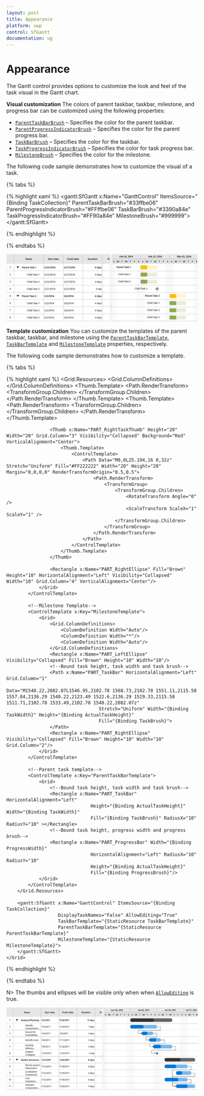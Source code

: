 ```yaml
---
layout: post
title: Appearance
platform: uwp
control: SfGantt
documentation: ug
---
```


# Appearance

The Gantt control provides options to customize the look and feel of the task visual in the Gantt chart. 

**Visual customization**
The colors of parent taskbar, taskbar, milestone, and progress bar can be customized using the following properties:

* [`ParentTaskBarBrush`](https://help.syncfusion.com/cr/cref_files/uwp/Syncfusion.SfGantt.UWP~Syncfusion.UI.Xaml.Gantt.SfGantt~ParentTaskBarBrushProperty.html) – Specifies the color for the parent taskbar.
* [`ParentProgressIndicatorBrush`](https://help.syncfusion.com/cr/cref_files/uwp/Syncfusion.SfGantt.UWP~Syncfusion.UI.Xaml.Gantt.SfGantt~ParentProgressIndicatorBrushProperty.html) – Specifies the color for the parent progress bar.
* [`TaskBarBrush`](https://help.syncfusion.com/cr/cref_files/uwp/Syncfusion.SfGantt.UWP~Syncfusion.UI.Xaml.Gantt.SfGantt~TaskBarBrushProperty.html) – Specifies the color for the taskbar.
* [`TaskProgressIndicatorBrush`](https://help.syncfusion.com/cr/cref_files/uwp/Syncfusion.SfGantt.UWP~Syncfusion.UI.Xaml.Gantt.SfGantt~TaskProgressIndicatorBrushProperty.html) – Specifies the color for task progress bar.
* [`MilestoneBrush`](https://help.syncfusion.com/cr/cref_files/uwp/Syncfusion.SfGantt.UWP~Syncfusion.UI.Xaml.Gantt.SfGantt~MilestoneBrushProperty.html) – Specifies the color for the milestone.

The following code sample demonstrates how to customize the visual of a task.

{% tabs %}

{% highlight xaml %}
        <gantt:SfGantt x:Name="GanttControl" ItemsSource="{Binding TaskCollection}"
                       ParentTaskBarBrush="#33ffbe06" 
                       ParentProgressIndicatorBrush="#FFffbe06"
                       TaskBarBrush="#3390a84e" 
                       TaskProgressIndicatorBrush="#FF90a84e"
                       MilestoneBrush="#999999">
        </gantt:SfGantt>

{% endhighlight %}

{% endtabs %}

![UWP Gantt chart with customized colors](Appearance_images/VisualCustomization.PNG)

**Template customization**
You can customize the templates of the parent taskbar, taskbar, and milestone using the [`ParentTaskBarTemplate`](https://help.syncfusion.com/cr/cref_files/uwp/Syncfusion.SfGantt.UWP~Syncfusion.UI.Xaml.Gantt.SfGantt~ParentTaskBarTemplate.html), [`TaskBarTemplate`](https://help.syncfusion.com/cr/cref_files/uwp/Syncfusion.SfGantt.UWP~Syncfusion.UI.Xaml.Gantt.SfGantt~TaskBarTemplateProperty.html) and [`MilestoneTemplate`](https://help.syncfusion.com/cr/cref_files/uwp/Syncfusion.SfGantt.UWP~Syncfusion.UI.Xaml.Gantt.SfGantt~MilestoneTemplate.html) properties, respectively.

The following code sample demonstrates how to customize a template.

{% tabs %}

{% highlight xaml %}
    <Grid>
        <Grid.Resources>
            <!--TaskBar Template-->
            <ControlTemplate x:Key="TaskBarTemplate">
                <Grid x:Name="PART_TaskGrid">
                    <Grid.ColumnDefinitions>
                        <ColumnDefinition Width="Auto"/>
                        <ColumnDefinition Width="Auto"/>
                        <ColumnDefinition Width="*"/>
                        <ColumnDefinition Width="Auto"/>
                        <ColumnDefinition Width="Auto"/>
                    </Grid.ColumnDefinitions>
                    <Rectangle x:Name="PART_LeftEllipse" HorizontalAlignment="Left" Visibility="Collapsed" Fill="Brown" Height="10" Width="10" Grid.Column="0" VerticalAlignment="Center"/>
                    <Thumb x:Name="PART_LeftTaskThumb" Visibility="Collapsed" Height="20" Width="20" Grid.Column="1" Background="Red" VerticalAlignment="Center">
                        <Thumb.Template>
                            <ControlTemplate>
                                <Path Data="M25.320001,0L25.320001,32 0,16z" Stretch="Uniform" Fill="#FF222222" Width="20" Height="20" Margin="0,0,0,0" RenderTransformOrigin="0.5,0.5">
                                    <Path.RenderTransform>
                                        <TransformGroup>
                                            <TransformGroup.Children>
                                                <RotateTransform Angle="0" />
                                                <ScaleTransform ScaleX="1" ScaleY="1" />
                                            </TransformGroup.Children>
                                        </TransformGroup>
                                    </Path.RenderTransform>
                                </Path>
                            </ControlTemplate>
                        </Thumb.Template>
                    </Thumb>
                    <Grid Grid.Column="2">
                        <!--Bound task height, task width and task brush-->
                        <Rectangle x:Name="PART_TaskBar" HorizontalAlignment="Left"
                                           Height="{Binding ActualTaskHeight}" Width="{Binding TaskWidth}"
                                           Fill="{Binding TaskBrush}" RadiusX="10" RadiusY="10" ></Rectangle>
                        <!--Bound task height, progress width and progress brush-->
                        <Rectangle x:Name="PART_ProgressBar" Width="{Binding ProgressWidth}"
                                           HorizontalAlignment="Left" RadiusX="10" RadiusY="10"
                                           Height="{Binding ActualTaskHeight}"
                                           Fill="{Binding ProgressBrush}"/>
                        <Canvas>
                            <Thumb x:Name="PART_ProgressThumb"
                               Canvas.Left="{Binding ProgressWidth}" Visibility="Collapsed" Canvas.Top="{Binding ActualTaskHeight}">
                                <Thumb.Template>
                                    <ControlTemplate>
                                        <Path Data="M16,0L32,19.745 0,19.745z" Stretch="Uniform" Fill="#FF222222" Width="10" Height="10" Margin="-5,0,0,0" RenderTransformOrigin="0.5,0.5">
                                            <Path.RenderTransform>
                                                <TransformGroup>
                                                    <TransformGroup.Children>
                                                        <RotateTransform Angle="0" />
                                                        <ScaleTransform ScaleX="1" ScaleY="1" />
                                                    </TransformGroup.Children>
                                                </TransformGroup>
                                            </Path.RenderTransform>
                                        </Path>
                                    </ControlTemplate>
                                </Thumb.Template>
                            </Thumb>
                        </Canvas>
                    </Grid>

                    <Thumb x:Name="PART_RightTaskThumb" Height="20" Width="20" Grid.Column="3" Visibility="Collapsed" Background="Red" VerticalAlignment="Center">
                        <Thumb.Template>
                            <ControlTemplate>
                                <Path Data="M0,0L25.194,16 0,32z" Stretch="Uniform" Fill="#FF222222" Width="20" Height="20" Margin="0,0,0,0" RenderTransformOrigin="0.5,0.5">
                                    <Path.RenderTransform>
                                        <TransformGroup>
                                            <TransformGroup.Children>
                                                <RotateTransform Angle="0" />
                                                <ScaleTransform ScaleX="1" ScaleY="1" />
                                            </TransformGroup.Children>
                                        </TransformGroup>
                                    </Path.RenderTransform>
                                </Path>
                            </ControlTemplate>
                        </Thumb.Template>
                    </Thumb>

                    <Rectangle x:Name="PART_RightEllipse" Fill="Brown" Height="10" HorizontalAlignment="Left" Visibility="Collapsed" Width="10" Grid.Column="4" VerticalAlignment="Center"/>
                </Grid>
            </ControlTemplate>
            
            <!--Milestone Template-->
            <ControlTemplate x:Key="MilestoneTemplate">
                <Grid>
                    <Grid.ColumnDefinitions>
                        <ColumnDefinition Width="Auto"/>
                        <ColumnDefinition Width="*"/>
                        <ColumnDefinition Width="Auto"/>
                    </Grid.ColumnDefinitions>
                    <Rectangle x:Name="PART_LeftEllipse" Visibility="Collapsed" Fill="Brown" Height="10" Width="10"/>
                    <!--Bound task height, task width and task brush-->
                    <Path x:Name="PART_TaskBar" HorizontalAlignment="Left" Grid.Column="1"
                                      Data="M1540.22,2082.07L1546.95,2102.78 1568.73,2102.78 1551.11,2115.58 1557.84,2136.29 1540.22,2123.49 1522.6,2136.29 1529.33,2115.58 1511.71,2102.78 1533.49,2102.78 1540.22,2082.07z"
                                      Stretch="Uniform" Width="{Binding TaskWidth}" Height="{Binding ActualTaskHeight}"
                                      Fill="{Binding TaskBrush}">
                    </Path>
                    <Rectangle x:Name="PART_RightEllipse" Visibility="Collapsed" Fill="Brown" Height="10" Width="10" Grid.Column="2"/>
                </Grid>
            </ControlTemplate>

            <!--Parent task template-->
            <ControlTemplate x:Key="ParentTaskBarTemplate">
                <Grid>
                    <!--Bound task height, task width and task brush-->
                    <Rectangle x:Name="PART_TaskBar" HorizontalAlignment="Left"
                                   Height="{Binding ActualTaskHeight}" Width="{Binding TaskWidth}"
                                   Fill="{Binding TaskBrush}" RadiusX="10" RadiusY="10" ></Rectangle>
                    <!--Bound task height, progress width and progress brush-->
                    <Rectangle x:Name="PART_ProgressBar" Width="{Binding ProgressWidth}"
                                   HorizontalAlignment="Left" RadiusX="10" RadiusY="10"
                                   Height="{Binding ActualTaskHeight}"
                                   Fill="{Binding ProgressBrush}"/>
                </Grid>
            </ControlTemplate>
        </Grid.Resources>

        <gantt:SfGantt x:Name="GanttControl" ItemsSource="{Binding TaskCollection}"
                       DisplayTaskNames="False" AllowEditing="True"
                       TaskBarTemplate="{StaticResource TaskBarTemplate}"
                       ParentTaskBarTemplate="{StaticResource ParentTaskBarTemplate}"
                       MilestoneTemplate="{StaticResource MilestoneTemplate}">
        </gantt:SfGantt>
    </Grid>

{% endhighlight %}

{% endtabs %}

N> The thumbs and ellipses will be visible only when when [`AllowEditing`](https://help.syncfusion.com/cr/cref_files/uwp/Syncfusion.SfGantt.UWP~Syncfusion.UI.Xaml.Gantt.SfGantt~AllowEditing.html) is true.

![UWP Gantt chart task customized with custom template](Appearance_images/TemplateCustomization.jpeg)
